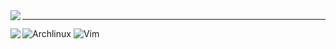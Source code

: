 <img align='left' src='https://github-readme-stats.vercel.app/api?username=PCG0&show_icons=true&count_private=true&theme=dark'>

---
![](https://img.shields.io/static/v1?style=github&message=Archlinux&color=c5c8c6&logo=Archlinux&logoColor=blue&label= "Archlinux")
![](https://img.shields.io/static/v1?style=github&message=Vim&color=c5c8c6&logo=Vim&logoColor=000000&label= "Vim")
<img align='left' src='https://activity-graph.herokuapp.com/graph?username=PCG0&theme=github'>
